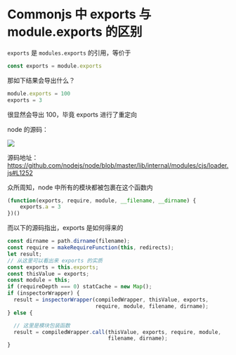 # Commonjs 中 exports 与 module.exports 的区别

`exports` 是 `modules.exports` 的引用，等价于

```js
const exports = module.exports
```

那如下结果会导出什么？

```js
module.exports = 100
exports = 3
```

很显然会导出 100，毕竟 exports 进行了重定向

node 的源码：

![](https://user-gold-cdn.xitu.io/2020/7/22/17373f0feaea5891?imageslim)

源码地址：https://github.com/nodejs/node/blob/master/lib/internal/modules/cjs/loader.js#L1252

众所周知，node 中所有的模块都被包裹在这个函数内

```js
(function(exports, require, module, __filename, __dirname) {
	exports.a = 3
})()
```

而以下的源码指出，exports 是如何得来的

```js
const dirname = path.dirname(filename);
const require = makeRequireFunction(this, redirects);
let result;
// 从这里可以看出来 exports 的实质
const exports = this.exports;
const thisValue = exports;
const module = this;
if (requireDepth === 0) statCache = new Map();
if (inspectorWrapper) {
  result = inspectorWrapper(compiledWrapper, thisValue, exports,
                            require, module, filename, dirname);
} else {

  // 这里是模块包装函数
  result = compiledWrapper.call(thisValue, exports, require, module,
                                filename, dirname);
}
```

